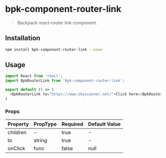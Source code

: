 # bpk-component-router-link

> Backpack react-router link component.

## Installation

```sh
npm install bpk-component-router-link --save
```

## Usage

```js
import React from 'react';
import BpkRouterLink from 'bpk-component-router-link';

export default () => (
  <BpkRouterLink to="https://www.skyscanner.net/">Click here</BpkRouterLink>
)
```

### Props

| Property | PropType | Required | Default Value |
| -------- | -------- | -------- | ------------- |
| children | -        | true     | -             |
| to       | string   | true     | -             |
| onClick  | func     | false    | null          |
